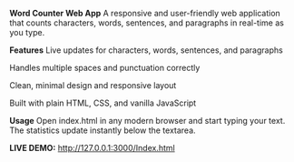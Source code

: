 **Word Counter Web App**
A responsive and user-friendly web application that counts characters, words, sentences, and paragraphs in real-time as you type.

**Features**
Live updates for characters, words, sentences, and paragraphs

Handles multiple spaces and punctuation correctly

Clean, minimal design and responsive layout

Built with plain HTML, CSS, and vanilla JavaScript

**Usage**
Open index.html in any modern browser and start typing your text. The statistics update instantly below the textarea.

**LIVE DEMO:**
http://127.0.0.1:3000/Index.html
